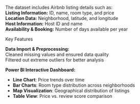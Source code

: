 The dataset includes Airbnb listing details such as:  
 **Listing Information:** ID, name, room type, and price  
 **Location Data:** Neighborhood, latitude, and longitude  
 **Host Information:** Host ID and name  
**Availability & Booking:** Number of days available per year 


 Key Features  
 
**Data Import & Preprocessing:**  
Cleaned missing values and ensured data quality  
Filtered out extreme outliers for better analysis  

 **Power BI Interactive Dashboard:**  

- **Line Chart**: Price trends over time  
- **Bar Charts**: Room type distribution across neighborhoods  
- **Map Visualization**: Geographical distribution of listings   
- **Table View**: Price vs. review score comparison 
